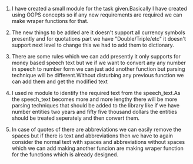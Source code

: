 1. I have created a small module for the task given.Basically I have created using OOPS concepts so if any new requirements are 
required we can make wraper functions for that.

2. The new things to be added are it doesn't support all currency symbols presently and for quotations part we have "Double/Triple/etc"
it doesn't support next level to change this we had to add them to dictionary.

3. There are some rules which we can add presently it only supports for money based speech text but we if we want to convert any any number in speech to number form we can just add another function but parsing technique will be different.Without disturbing any previous function we can add them and get the modified text

4. I used re module to identify the required text from the speech_text.As the speech_text becomes more and more lengthy there will be more parsing techniques that should be added to the library like if we have number entities  two years and fifty five thousand dollars the entities should be treated seperately and then convert them.

5. In case of quotes of there are abbreviations we can easily remove the spaces but if there is text and abbreviations then we have to again consider the normal text with spaces and abbreviations without spaces which we can add making another funcion are making wraper function for the functions which is already designed.

